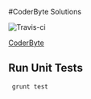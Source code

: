 #CoderByte Solutions

![Travis-ci](https://travis-ci.org/ecasilla/Coder-Byte-JS.svg)

[CoderByte](http://coderbyte.com)


## Run Unit Tests
```
 grunt test
```

